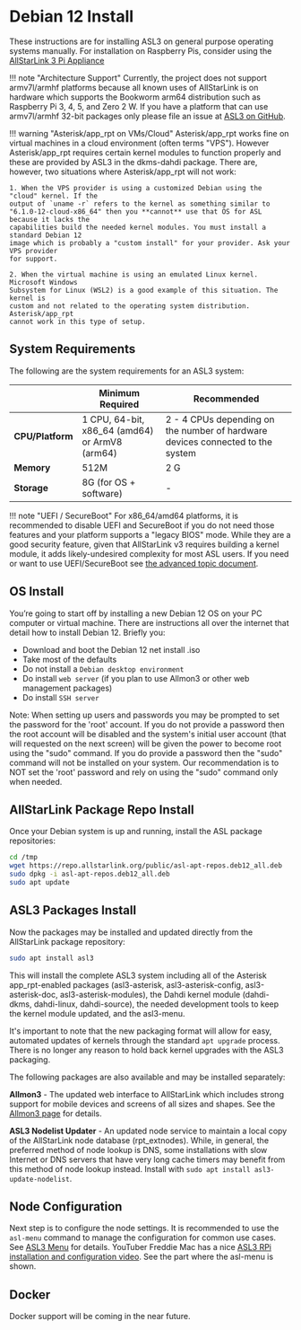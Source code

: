 # Debian 12 Install

These instructions are for installing ASL3 on general purpose operating systems manually. For
installation on Raspberry Pis, consider using the [AllStarLink 3 Pi Appliance](pi-detailed.md)

!!! note "Architecture Support"
    Currently, the project does not support armv7l/armhf platforms because all known uses of AllStarLink is on hardware which supports the Bookworm arm64 distribution such as Raspberry Pi 3, 4, 5, and Zero 2 W. If you have a platform that can use armv7l/armhf 32-bit packages only please file an issue at [ASL3 on GitHub](https://github.com/AllStarLink/ASL3/issues).

!!! warning "Asterisk/app_rpt on VMs/Cloud"
    Asterisk/app_rpt works fine on virtual machines in a cloud environment (often terms "VPS"). However
    Asterisk/app_rpt requires certain kernel modules to function properly and these are provided
    by ASL3 in the dkms-dahdi package. There are, however, two situations where Asterisk/app_rpt
    will not work:

    1. When the VPS provider is using a customized Debian using the "cloud" kernel. If the
    output of `uname -r` refers to the kernel as something similar to 
    "6.1.0-12-cloud-x86_64" then you **cannot** use that OS for ASL because it lacks the
    capabilities build the needed kernel modules. You must install a standard Debian 12
    image which is probably a "custom install" for your provider. Ask your VPS provider
    for support.

    2. When the virtual machine is using an emulated Linux kernel. Microsoft Windows 
    Subsystem for Linux (WSL2) is a good example of this situation. The kernel is
    custom and not related to the operating system distribution. Asterisk/app_rpt
    cannot work in this type of setup.

## System Requirements
The following are the system requirements for an ASL3 system:

| | Minimum Required | Recommended
|------|-----------|-------------|
| **CPU/Platform** | 1 CPU, 64-bit, x86_64 (amd64) or ArmV8 (arm64) | 2 - 4 CPUs depending on the number of hardware devices connected to the system |
| **Memory** | 512M | 2 G |
| **Storage** | 8G (for OS + software) | - |

!!! note "UEFI / SecureBoot"
    For x86_64/amd64 platforms, it is recommended to disable UEFI and SecureBoot
    if you do not need those features and your platform supports a "legacy BIOS" mode.
    While they are a good security feature, given that
    AllStarLink v3 requires building a kernel module, it adds likely-undesired complexity
    for most ASL users. If you need or want to use UEFI/SecureBoot see
    [the advanced topic document](../adv-topics/uefi-secureboot.md).
  
## OS Install
You’re going to start off by installing a new Debian 12 OS on your PC computer or virtual machine. There are instructions all over the internet that detail how to install Debian 12. Briefly you:

 - Download and boot the Debian 12 net install .iso
 - Take most of the defaults
 - Do not install a `Debian desktop environment`
 - Do install `web server` (if you plan to use Allmon3 or other web management packages)
 - Do install `SSH server`

Note: When setting up users and passwords you may be prompted to set the password for the 'root' account.  If you do not provide a password then the root account will be disabled and the system's initial user account (that will requested on the next screen) will be given the power to become root using the "sudo" command.  If you do provide a password then the "sudo" command will not be installed on your system.  Our recommendation is to NOT set the 'root' password and rely on using the "sudo" command only when needed.

## AllStarLink Package Repo Install
Once your Debian system is up and running, install the ASL package repositories:

```bash
cd /tmp
wget https://repo.allstarlink.org/public/asl-apt-repos.deb12_all.deb
sudo dpkg -i asl-apt-repos.deb12_all.deb
sudo apt update
```

## ASL3 Packages Install

Now the packages may be installed and updated directly from the AllStarLink package
repository:

```bash
sudo apt install asl3
```

This will install the complete ASL3 system including
all of the Asterisk app_rpt-enabled packages
(asl3-asterisk, asl3-asterisk-config, asl3-asterisk-doc, asl3-asterisk-modules),
the Dahdi kernel module (dahdi-dkms, dahdi-linux, dahdi-source), the needed
development tools to keep the kernel module updated, and the asl3-menu.

It's important to note that the new packaging format will allow for easy,
automated updates of kernels through the standard `apt upgrade` process.
There is no longer any reason to hold back kernel upgrades with the ASL3
packaging.

The following packages are also available and may be installed separately:

**Allmon3** - The updated web interface to AllStarLink which includes strong
support for mobile devices and screens of all sizes and shapes.
See the [Allmon3 page](../allmon3/basics.md) for details.

**ASL3 Nodelist Updater** - An updated node service to maintain a local copy of
the AllStarLink node database (rpt_extnodes). While, in general, the
preferred method of node lookup is DNS, some installations with
slow Internet or DNS servers that have very long cache timers may benefit
from this method of node lookup instead.
Install with `sudo apt install asl3-update-nodelist`.

## Node Configuration
Next step is to configure the node settings. It is recommended to use the
`asl-menu` command to manage the configuration for common use cases. See
[ASL3 Menu](menu.md) for details. YouTuber Freddie Mac has a nice
[ASL3 RPi installation and configuration video](https://youtu.be/aeuj-yI8qrU). See
the part where the asl-menu is shown. 

## Docker
Docker support will be coming in the near future.